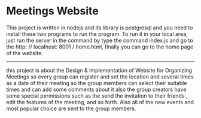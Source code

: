 # Meetings Website
This project is written in nodejs and its library is postgresql and you need to install these two programs to run the program.
To run it in your local area, just run the server in the command by type the command index.js 
and go to the http: // localhost: 8001 / home.html, finally you can go to the home page of the website.

-----------------------------------------------------------------------------------------------------------------------------

this project is about the Design & Implementation of Website for Organizing Meetings
so every group can register and set the location and several times as a date of their meeting
so the group members can select their suitable times and can add some comments about it
also the group creators have some special permissions such as the send the invitation to their friends
, edit the features of the meeting, and so forth.
 Also all of the new events and most popular choice are sent to the group members.
